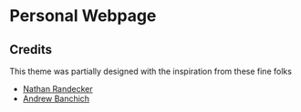 # Personal Webpage

## Credits

This theme was partially designed with the inspiration from these fine folks
- [Nathan Randecker](https://nrandecker.github.io/particle/)
- [Andrew Banchich](https://andrewbanchich.gitlab.io/forty-jekyll-theme/)
